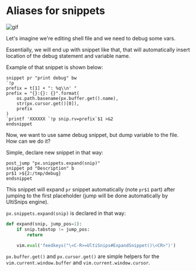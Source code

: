 # Aliases for snippets

![gif](https://raw.githubusercontent.com/SirVer/ultisnips/master/doc/examples/snippets-aliasing/demo.gif)

Let's imagine we're editing shell file and we need to debug some vars.

Essentially, we will end up with snippet like that, that will automatically
insert location of the debug statement and variable name.

Example of that snippet is shown below:

```
snippet pr "print debug" bw
`!p
prefix = t[1] + ": %q\\n' "
prefix = "{}:{}: {}".format(
    os.path.basename(px.buffer.get().name),
    str(px.cursor.get()[0]),
    prefix
)
`printf 'XXXXXX `!p snip.rv=prefix`$1 >&2
endsnippet
```

Now, we want to use same debug snippet, but dump variable to the file.
How can we do it?

Simple, declare new snippet in that way:

```
post_jump "px.snippets.expand(snip)"
snippet pd "Description" b
pr$1 >${2:/tmp/debug}
endsnippet
```

This snippet will expand `pr` snippet automatically (note `pr$1` part) after
jumping to the first placeholder (jump will be done automatically by UltiSnips
engine).

`px.snippets.expand(snip)` is declared in that way:

```python
def expand(snip, jump_pos=1):
    if snip.tabstop != jump_pos:
        return

    vim.eval('feedkeys("\<C-R>=UltiSnips#ExpandSnippet()\<CR>")')
```

`px.buffer.get()` and `px.cursor.get()` are simple helpers for the
`vim.current.window.buffer` and `vim.current.window.cursor`.

